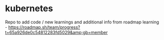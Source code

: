 # kubernetes
Repo to add code / new learnings and additional info from roadmap learning - https://roadmap.sh/team/progress?t=65a926de0c54812283fd5029&amp;gb=member

